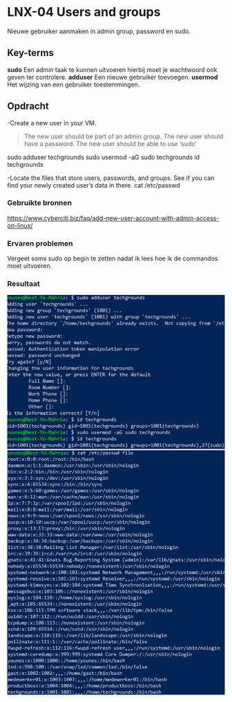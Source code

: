 # LNX-04 Users and groups
Nieuwe gebruiker aanmaken in admin group, password en sudo.

## Key-terms
**sudo** Een admin taak te kunnen uitvoeren hierbij moet je wachtwoord ook geven ter controlere.
**adduser** Een nieuwe gebruiker toevoegen.
**usermod** Het wijzing van een gebruiker toestemmingen.

## Opdracht
-Create a new user in your VM. 
>The new user should be part of an admin group.
>The new user should have a password.
>The new user should be able to use ‘sudo’

sudo adduser techgrounds
sudo usermod -aG sudo techgrounds
id techgrounds

-Locate the files that store users, passwords, and groups. See if you can find your newly created user’s data in there.
cat /etc/passwd

### Gebruikte bronnen
https://www.cyberciti.biz/faq/add-new-user-account-with-admin-access-on-linux/

### Ervaren problemen
Vergeet soms sudo op begin te zetten nadat ik lees hoe ik de commandos moet uitvoeren.

### Resultaat
![resultaat](/00_includes/LNX-04-resultaat.png "resultaat")
![resultaat2](/00_includes/LNX-04-resultaat2.png "resultaat2")
